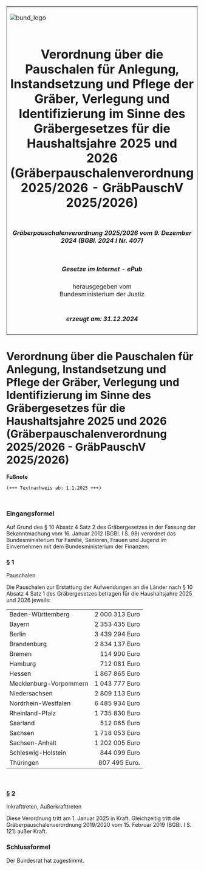 <span id="DECKBLATT.html"></span>

<table border="0" frame="border" width="100%">

<tr valign="top">

<td align="left">

![bund\_logo](BfJ_2021_Web_de_de.gif)

</td>

<td align="right">

 

</td>

</tr>

<tr align="center" valign="middle">

<td colspan="2">

# Verordnung über die Pauschalen für Anlegung, Instandsetzung und Pflege der Gräber, Verlegung und Identifizierung im Sinne des Gräbergesetzes für die Haushaltsjahre 2025 und 2026 (Gräberpauschalenverordnung 2025/2026 - GräbPauschV 2025/2026)

</td>

</tr>

<tr align="center" valign="middle">

<td colspan="2">

##### Gräberpauschalenverordnung 2025/2026 vom 9. Dezember 2024 (BGBl. 2024 I Nr. 407)

</td>

</tr>

<tr align="center" valign="middle">

<td colspan="2">

  
  

##### Gesetze im Internet - ePub  
  
herausgegeben vom  
Bundesministerium der Justiz

</td>

</tr>

<tr align="center" valign="bottom">

<td colspan="2">

  
  

##### erzeugt am: 31.12.2024

</td>

</tr>

</table>

<span id="BJNR1970A0024.html"></span>

# Verordnung über die Pauschalen für Anlegung, Instandsetzung und Pflege der Gräber, Verlegung und Identifizierung im Sinne des Gräbergesetzes für die Haushaltsjahre 2025 und 2026 (Gräberpauschalenverordnung 2025/2026 - GräbPauschV 2025/2026)

<div>

  
**Fußnote**

<div class="jnhtml">

<div>

<div class="jurAbsatz">

  

``` 
(+++ Textnachweis ab: 1.1.2025 +++)

 
```

</div>

</div>

</div>

</div>

<span id="BJNR1970A0024BJNE000100000.html"></span>

### Eingangsformel  

<div>

<div class="jnhtml">

<div>

<div class="jurAbsatz">

Auf Grund des § 10 Absatz 4 Satz 2 des Gräbergesetzes in der Fassung der
Bekanntmachung vom 16. Januar 2012 (BGBl. I S. 98) verordnet das
Bundesministerium für Familie, Senioren, Frauen und Jugend im
Einvernehmen mit dem Bundesministerium der Finanzen:

</div>

</div>

</div>

</div>

<span id="BJNR1970A0024BJNE000200000.html"></span>

### § 1  
Pauschalen

<div>

<div class="jnhtml">

<div>

<div class="jurAbsatz">

Die Pauschalen zur Erstattung der Aufwendungen an die Länder nach § 10
Absatz 4 Satz 1 des Gräbergesetzes betragen für die Haushaltsjahre 2025
und 2026 jeweils:

</div>

<div class="jurAbsatz">

|                        |                |
| :--------------------- | -------------: |
| Baden-Württemberg      | 2 000 313 Euro |
| Bayern                 | 2 353 435 Euro |
| Berlin                 | 3 439 294 Euro |
| Brandenburg            | 2 834 137 Euro |
| Bremen                 |   114 900 Euro |
| Hamburg                |   712 081 Euro |
| Hessen                 | 1 867 865 Euro |
| Mecklenburg-Vorpommern | 1 043 777 Euro |
| Niedersachsen          | 2 809 113 Euro |
| Nordrhein-Westfalen    | 6 485 934 Euro |
| Rheinland-Pfalz        | 1 735 830 Euro |
| Saarland               |   512 065 Euro |
| Sachsen                | 1 718 053 Euro |
| Sachsen-Anhalt         | 1 202 005 Euro |
| Schleswig-Holstein     |   844 099 Euro |
| Thüringen              |  807 495 Euro. |

</div>

<div class="jurAbsatz">

 

</div>

</div>

</div>

</div>

<span id="BJNR1970A0024BJNE000300000.html"></span>

### § 2  
Inkrafttreten, Außerkrafttreten

<div>

<div class="jnhtml">

<div>

<div class="jurAbsatz">

Diese Verordnung tritt am 1. Januar 2025 in Kraft. Gleichzeitig tritt
die Gräberpauschalenverordnung 2019/2020 vom 15. Februar 2019 (BGBl. I
S. 121) außer Kraft.

</div>

</div>

</div>

</div>

<span id="BJNR1970A0024BJNE000400000.html"></span>

### Schlussformel  

<div>

<div class="jnhtml">

<div>

<div class="jurAbsatz">

Der Bundesrat hat zugestimmt.

</div>

</div>

</div>

</div>
